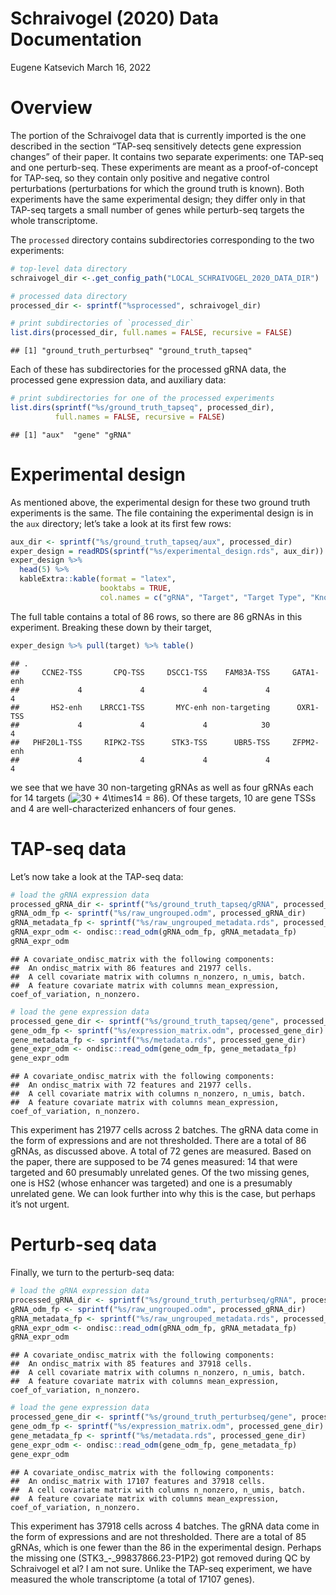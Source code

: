 Schraivogel (2020) Data Documentation
================
Eugene Katsevich
March 16, 2022

# Overview

The portion of the Schraivogel data that is currently imported is the
one described in the section “TAP-seq sensitively detects gene
expression changes” of their paper. It contains two separate
experiments: one TAP-seq and one perturb-seq. These experiments are
meant as a proof-of-concept for TAP-seq, so they contain only positive
and negative control perturbations (perturbations for which the ground
truth is known). Both experiments have the same experimental design;
they differ only in that TAP-seq targets a small number of genes while
perturb-seq targets the whole transcriptome.

The `processed` directory contains subdirectories corresponding to the
two experiments:

``` r
# top-level data directory
schraivogel_dir <-.get_config_path("LOCAL_SCHRAIVOGEL_2020_DATA_DIR")

# processed data directory
processed_dir <- sprintf("%sprocessed", schraivogel_dir)

# print subdirectories of `processed_dir`
list.dirs(processed_dir, full.names = FALSE, recursive = FALSE)
```

    ## [1] "ground_truth_perturbseq" "ground_truth_tapseq"

Each of these has subdirectories for the processed gRNA data, the
processed gene expression data, and auxiliary data:

``` r
# print subdirectories for one of the processed experiments
list.dirs(sprintf("%s/ground_truth_tapseq", processed_dir), 
          full.names = FALSE, recursive = FALSE)
```

    ## [1] "aux"  "gene" "gRNA"

# Experimental design

As mentioned above, the experimental design for these two ground truth
experiments is the same. The file containing the experimental design is
in the `aux` directory; let’s take a look at its first few rows:

``` r
aux_dir <- sprintf("%s/ground_truth_tapseq/aux", processed_dir)
exper_design = readRDS(sprintf("%s/experimental_design.rds", aux_dir))
exper_design %>% 
  head(5) %>% 
  kableExtra::kable(format = "latex", 
                    booktabs = TRUE, 
                    col.names = c("gRNA", "Target", "Target Type", "Known Effect"))
```

The full table contains a total of 86 rows, so there are 86 gRNAs in
this experiment. Breaking these down by their target,

``` r
exper_design %>% pull(target) %>% table()
```

    ## .
    ##     CCNE2-TSS       CPQ-TSS     DSCC1-TSS    FAM83A-TSS     GATA1-enh 
    ##             4             4             4             4             4 
    ##       HS2-enh    LRRCC1-TSS       MYC-enh non-targeting      OXR1-TSS 
    ##             4             4             4            30             4 
    ##   PHF20L1-TSS     RIPK2-TSS      STK3-TSS      UBR5-TSS     ZFPM2-enh 
    ##             4             4             4             4             4

we see that we have 30 non-targeting gRNAs as well as four gRNAs each
for 14 targets
(![30 + 4\\times14 = 86](https://latex.codecogs.com/png.image?%5Cdpi%7B110%7D&space;%5Cbg_white&space;30%20%2B%204%5Ctimes14%20%3D%2086 "30 + 4\times14 = 86")).
Of these targets, 10 are gene TSSs and 4 are well-characterized
enhancers of four genes.

# TAP-seq data

Let’s now take a look at the TAP-seq data:

``` r
# load the gRNA expression data
processed_gRNA_dir <- sprintf("%s/ground_truth_tapseq/gRNA", processed_dir)
gRNA_odm_fp <- sprintf("%s/raw_ungrouped.odm", processed_gRNA_dir)
gRNA_metadata_fp <- sprintf("%s/raw_ungrouped_metadata.rds", processed_gRNA_dir)
gRNA_expr_odm <- ondisc::read_odm(gRNA_odm_fp, gRNA_metadata_fp)
gRNA_expr_odm
```

    ## A covariate_ondisc_matrix with the following components:
    ##  An ondisc_matrix with 86 features and 21977 cells.
    ##  A cell covariate matrix with columns n_nonzero, n_umis, batch.
    ##  A feature covariate matrix with columns mean_expression, coef_of_variation, n_nonzero.

``` r
# load the gene expression data
processed_gene_dir <- sprintf("%s/ground_truth_tapseq/gene", processed_dir)
gene_odm_fp <- sprintf("%s/expression_matrix.odm", processed_gene_dir)
gene_metadata_fp <- sprintf("%s/metadata.rds", processed_gene_dir)
gene_expr_odm <- ondisc::read_odm(gene_odm_fp, gene_metadata_fp)
gene_expr_odm
```

    ## A covariate_ondisc_matrix with the following components:
    ##  An ondisc_matrix with 72 features and 21977 cells.
    ##  A cell covariate matrix with columns n_nonzero, n_umis, batch.
    ##  A feature covariate matrix with columns mean_expression, coef_of_variation, n_nonzero.

This experiment has 21977 cells across 2 batches. The gRNA data come in
the form of expressions and are not thresholded. There are a total of 86
gRNAs, as discussed above. A total of 72 genes are measured. Based on
the paper, there are supposed to be 74 genes measured: 14 that were
targeted and 60 presumably unrelated genes. Of the two missing genes,
one is HS2 (whose enhancer was targeted) and one is a presumably
unrelated gene. We can look further into why this is the case, but
perhaps it’s not urgent.

# Perturb-seq data

Finally, we turn to the perturb-seq data:

``` r
# load the gRNA expression data
processed_gRNA_dir <- sprintf("%s/ground_truth_perturbseq/gRNA", processed_dir)
gRNA_odm_fp <- sprintf("%s/raw_ungrouped.odm", processed_gRNA_dir)
gRNA_metadata_fp <- sprintf("%s/raw_ungrouped_metadata.rds", processed_gRNA_dir)
gRNA_expr_odm <- ondisc::read_odm(gRNA_odm_fp, gRNA_metadata_fp)
gRNA_expr_odm
```

    ## A covariate_ondisc_matrix with the following components:
    ##  An ondisc_matrix with 85 features and 37918 cells.
    ##  A cell covariate matrix with columns n_nonzero, n_umis, batch.
    ##  A feature covariate matrix with columns mean_expression, coef_of_variation, n_nonzero.

``` r
# load the gene expression data
processed_gene_dir <- sprintf("%s/ground_truth_perturbseq/gene", processed_dir)
gene_odm_fp <- sprintf("%s/expression_matrix.odm", processed_gene_dir)
gene_metadata_fp <- sprintf("%s/metadata.rds", processed_gene_dir)
gene_expr_odm <- ondisc::read_odm(gene_odm_fp, gene_metadata_fp)
gene_expr_odm
```

    ## A covariate_ondisc_matrix with the following components:
    ##  An ondisc_matrix with 17107 features and 37918 cells.
    ##  A cell covariate matrix with columns n_nonzero, n_umis, batch.
    ##  A feature covariate matrix with columns mean_expression, coef_of_variation, n_nonzero.

This experiment has 37918 cells across 4 batches. The gRNA data come in
the form of expressions and are not thresholded. There are a total of 85
gRNAs, which is one fewer than the 86 in the experimental design.
Perhaps the missing one (STK3\_-\_99837866.23-P1P2) got removed during
QC by Schraivogel et al? I am not sure. Unlike the TAP-seq experiment,
we have measured the whole transcriptome (a total of 17107 genes).
